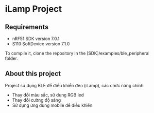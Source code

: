 iLamp Project
==================

Requirements
------------
- nRF51 SDK version 7.0.1
- S110 SoftDevice version 7.1.0

To compile it, clone the repository in the [SDK]/examples/ble_peripheral folder.

About this project
------------------
Project sử dụng BLE để điều khiển đèn (iLamp), các chức năng chính
- Thay đổi màu sắc, sử dụng RGB led
- Thay đổi cường độ sáng
- Sử dụng ứng dụng mobile để điều khiển
